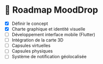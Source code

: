 # 📍 Roadmap MoodDrop

- [x] Définir le concept
- [x] Charte graphique et identité visuelle
- [ ] Développement interface mobile (Flutter)
- [ ] Intégration de la carte 3D
- [ ] Capsules virtuelles
- [ ] Capsules physiques
- [ ] Système de notification géolocalisée
